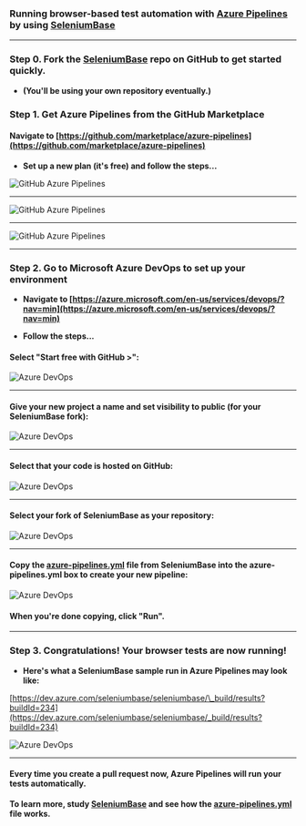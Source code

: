 ### Running browser-based test automation with [Azure Pipelines](https://dev.azure.com/seleniumbase/seleniumbase/_build?definitionId=1&_a=summary) by using [SeleniumBase](https://github.com/seleniumbase/SeleniumBase)

----------

### Step 0. Fork the [SeleniumBase](https://github.com/seleniumbase/SeleniumBase) repo on GitHub to get started quickly.

* **(You'll be using your own repository eventually.)**


### Step 1. Get Azure Pipelines from the GitHub Marketplace

#### Navigate to [https://github.com/marketplace/azure-pipelines](https://github.com/marketplace/azure-pipelines)

* **Set up a new plan (it's free) and follow the steps...**

![](https://cdn2.hubspot.net/hubfs/100006/images/github_azure_pipelines_1.png "GitHub Azure Pipelines")

----------

![](https://cdn2.hubspot.net/hubfs/100006/images/github_azure_pipelines_2.png "GitHub Azure Pipelines")

----------

![](https://cdn2.hubspot.net/hubfs/100006/images/github_azure_pipelines_3.png "GitHub Azure Pipelines")

----------

### Step 2. Go to Microsoft Azure DevOps to set up your environment

* **Navigate to [https://azure.microsoft.com/en-us/services/devops/?nav=min](https://azure.microsoft.com/en-us/services/devops/?nav=min)**

* **Follow the steps...**

#### Select "Start free with GitHub >":

![](https://cdn2.hubspot.net/hubfs/100006/images/azure_devops_1a.png "Azure DevOps")

----------

#### Give your new project a name and set visibility to public (for your SeleniumBase fork):

![](https://cdn2.hubspot.net/hubfs/100006/images/azure_devops_2.png "Azure DevOps")

----------

#### Select that your code is hosted on GitHub:

![](https://cdn2.hubspot.net/hubfs/100006/images/azure_devops_3.png "Azure DevOps")

----------

#### Select your fork of SeleniumBase as your repository:

![](https://cdn2.hubspot.net/hubfs/100006/images/azure_devops_4.png "Azure DevOps")

----------

#### Copy the [azure-pipelines.yml](https://github.com/seleniumbase/SeleniumBase/blob/master/azure-pipelines.yml) file from SeleniumBase into the azure-pipelines.yml box to create your new pipeline:

![](https://cdn2.hubspot.net/hubfs/100006/images/azure_devops_5.png "Azure DevOps")

#### When you're done copying, click "Run".

----------

### Step 3. Congratulations! Your browser tests are now running!

* **Here's what a SeleniumBase sample run in Azure Pipelines may look like:**

[https://dev.azure.com/seleniumbase/seleniumbase/\_build/results?buildId=234](https://dev.azure.com/seleniumbase/seleniumbase/_build/results?buildId=234)

![](https://cdn2.hubspot.net/hubfs/100006/images/azure_devops_6.png "Azure DevOps")

----------

#### Every time you create a pull request now, Azure Pipelines will run your tests automatically.

**To learn more, study [SeleniumBase](https://github.com/seleniumbase/SeleniumBase) and see how the [azure-pipelines.yml](https://github.com/seleniumbase/SeleniumBase/blob/master/azure-pipelines.yml) file works.**
